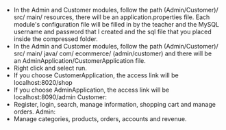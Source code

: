 - In the Admin and Customer modules, follow the path (Admin/Customer)/ src/ main/ resources, there will be an application.properties file.
Each module's configuration file will be filled in by the teacher and the MySQL username and password that I created and the sql file that you placed inside the compressed folder.
- In the Admin and Customer modules, follow the path (Admin/Customer)/ src/ main/ java/ com/ ecommerce/ (admin/customer) and there will be an AdminApplication/CustomerApplication file.
- Right click and select run.
- If you choose CustomerApplication, the access link will be localhost:8020/shop
- If you choose AdminApplication, the access link will be localhost:8090/admin
Customer:
- Register, login, search, manage information, shopping cart and manage orders.
Admin:
- Manage categories, products, orders, accounts and revenue.
